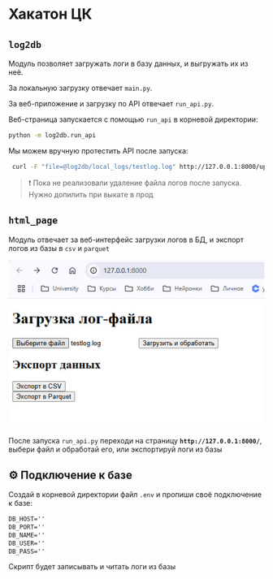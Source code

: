 # Хакатон ЦК

## `log2db`

Модуль позволяет загружать логи в базу данных, и выгружать их из неё.

За локальную загрузку отвечает `main.py`.

За веб-приложение и загрузку по API отвечает `run_api.py`.

Веб-страница запускается с помощью `run_api` в корневой директории:

```bash
python -m log2db.run_api
```

Мы можем вручную протестить API после запуска:

```bash
 curl -F "file=@log2db/local_logs/testlog.log" http://127.0.0.1:8000/upload/
```

> ❗️ Пока не реализовали удаление файла логов после запуска. Нужно допилить при выкате в прод

## `html_page`

Модуль отвечает за веб-интерфейс загрузки логов в БД, и экспорт логов из базы в `csv` и `parquet`

![Web Page Screen](img/web_page.png)

После запуска `run_api.py` переходи на страницу **`http://127.0.0.1:8000/`**, выбери файл и обработай его, или экспортируй логи из базы

## ⚙️ Подключение к базе

Создай в корневой директории файл `.env` и пропиши своё подключение к базе:

```env
DB_HOST=''
DB_PORT=''
DB_NAME=''
DB_USER=''
DB_PASS=''
```

Скрипт будет записывать и читать логи из базы
